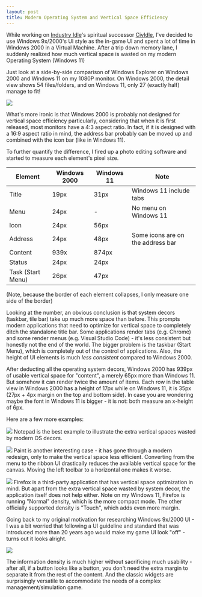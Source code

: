 ```yaml
---
layout: post
title: Modern Operating System and Vertical Space Efficiency
---
```


While working on [Industry Idle](https://industryidle.com/)'s spiritual successor [CivIdle](https://www.cividle.com/), I've decided to use Windows 9x/2000's UI style as the in-game UI and spent a lot of time in Windows 2000 in a Virtual Machine. After a trip down memory lane, I suddenly realized how much vertical space is wasted on my modern Operating System (Windows 11)

Just look at a side-by-side comparison of Windows Explorer on Windows 2000 and Windows 11 on my 1080P monitor. On Windows 2000, the detail view shows 54 files/folders, and on Windows 11, only 27 (exactly half) manage to fit!

![](https://images2.imgbox.com/37/54/ZKySTwET_o.png)

What's more ironic is that Windows 2000 is probably not designed for vertical space efficiency particularly, considering that when it is first released, most monitors have a 4:3 aspect ratio. In fact, if it is designed with a 16:9 aspect ratio in mind, the address bar probably can be moved up and combined with the icon bar (like in Windows 11).

To further quantify the difference, I fired up a photo editing software and started to measure each element's pixel size.

| Element           | Windows 2000 | Windows 11 | Note                              |
| ----------------- | ------------ | ---------- | --------------------------------- |
| Title             | 19px         | 31px       | Windows 11 include tabs           |
| Menu              | 24px         | -          | No menu on Windows 11             |
| Icon              | 24px         | 56px       |                                   |
| Address           | 24px         | 48px       | Some icons are on the address bar |
| Content           | 939x         | 874px      |                                   |
| Status            | 24px         | 24px       |                                   |
| Task (Start Menu) | 26px         | 47px       |                                   |

(Note, because the border of each element collapses, I only measure one side of the border)

Looking at the number, an obvious conclusion is that system decors (taskbar, tile bar) take up much more space than before. This prompts modern applications that need to optimize for vertical space to completely ditch the standalone title bar. Some applications render tabs (e.g. Chrome) and some render menus (e.g. Visual Studio Code) - it's less consistent but honestly not the end of the world. The bigger problem is the taskbar (Start Menu), which is completely out of the control of applications. Also, the height of UI elements is much *less consistent* compared to Windows 2000.

After deducting all the operating system decors, Windows 2000 has 939px of usable vertical space for "content", a merely 65px more than Windows 11. But somehow it can render twice the amount of items. Each row in the table view in Windows 2000 has a height of 17px while on Windows 11, it is 35px (27px + 4px margin on the top and bottom side). In case you are wondering maybe the font in Windows 11 is bigger - it is not: both measure an x-height of 6px.

Here are a few more examples:

![](https://images2.imgbox.com/1c/fc/yrPV5mCB_o.png)
Notepad is the best example to illustrate the extra vertical spaces wasted by modern OS decors.

![](https://images2.imgbox.com/ac/93/kVL18Wmh_o.png)
Paint is another interesting case - it has gone through a modern redesign, only to make the vertical space less efficient. Converting from the menu to the ribbon UI drastically reduces the available vertical space for the canvas. Moving the left toolbar to a horizontal one makes it worse.

![](https://images2.imgbox.com/7b/1e/ygo37Ucf_o.png)
Firefox is a third-party application that has vertical space optimization in mind. But apart from the extra vertical space wasted by system decor, the application itself does not help either. Note on my Windows 11, Firefox is running "Normal" density, which is the more compact mode. The other officially supported density is "Touch", which adds even more margin.

Going back to my original motivation for researching Windows 9x/2000 UI - I was a bit worried that following a UI guideline and standard that was introduced more than 20 years ago would make my game UI look "off" - turns out it looks alright.

![](https://images2.imgbox.com/72/99/aB2vDwP8_o.png)

The information density is much higher without sacrificing much usability - after all, if a button looks like a button, you don't need the extra margin to separate it from the rest of the content. And the classic widgets are surprisingly versatile to accommodate the needs of a complex management/simulation game.